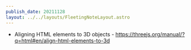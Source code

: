 ```yaml
---
publish_date: 20211128    
layout: ../../layouts/FleetingNoteLayout.astro
---
```

- Aligning HTML elements to 3D objects - https://threejs.org/manual/?q=html#en/align-html-elements-to-3d
